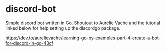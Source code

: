 # discord-bot
Simple discord bot written in Go. Shoutout to Aurélie Vache and the tutorial linked below for help setting up the discordgo package. 

https://dev.to/aurelievache/learning-go-by-examples-part-4-create-a-bot-for-discord-in-go-43cf
